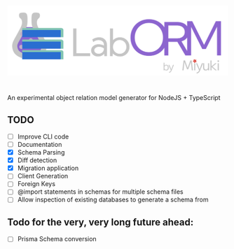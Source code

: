 ![LabORM's logo](./laborm-logo.png)

#

An experimental object relation model generator for NodeJS + TypeScript

## TODO

- [ ] Improve CLI code
- [ ] Documentation
- [x] Schema Parsing
- [x] Diff detection
- [x] Migration application
- [ ] Client Generation
- [ ] Foreign Keys
- [ ] @import statements in schemas for multiple schema files
- [ ] Allow inspection of existing databases to generate a schema from

## Todo for the very, very long future ahead:

- [ ] Prisma Schema conversion
